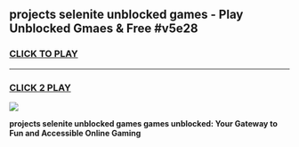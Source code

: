 
## projects selenite unblocked games - Play Unblocked Gmaes & Free #v5e28
<h3>
<a href="https://news.freeplayer.one?title=projects_selenite_unblocked_games&ref=26F">CLICK TO PLAY</a></h3>
<hr>

<h3>
<a href="https://news.freeplayer.one?title=projects_selenite_unblocked_games&ref=26F">CLICK 2 PLAY</a>
  
</h3>

<a href="https://news.freeplayer.one?title=projects_selenite_unblocked_games&ref=26F/"><img src="https://clearcache.store/games.png"></a>


**projects selenite unblocked games games unblocked: Your Gateway to Fun and Accessible Online Gaming**
